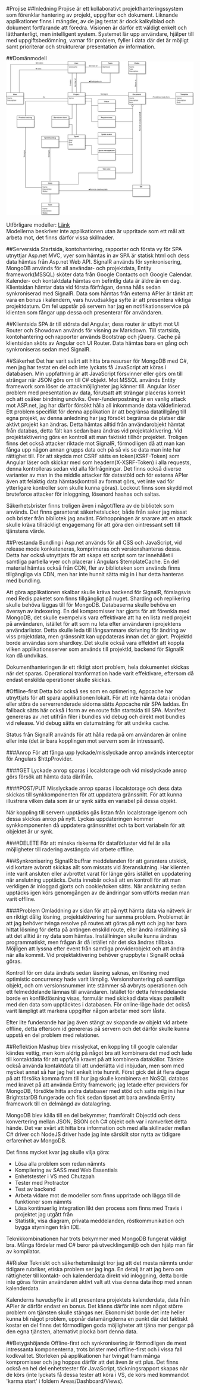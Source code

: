 #Projise
##Inledning
Projise är ett kollaborativt projekthanteringssystem som förenklar hantering av projekt, uppgifter och dokument. Liknande applikationer finns i mängder, av de jag testat är dock kalkylblad och dokument fortfarande att föredra. Visionen är därför ett väldigt enkelt och lätthanterligt, men intelligent system. Systemet lär upp användare, hjälper till med uppgiftsbedömning, varnar för problem, fyller i data där det är möjligt samt prioriterar och strukturerar presentation av information.

##Domänmodell
![DomainModel](documentation/DomainModel.png)

Utförligare modeller: [Länk](documentation/domain.md)  
Modellerna beskriver inte applikationen utan är uppritade som ett mål att arbeta mot, det finns därför vissa skillnader.

##Serversida
Startsida, kontohantering, rapporter och första vy för SPA utnyttjar Asp.net MVC, vyer som hämtas in av SPA är statisk html och dess data hämtas från Asp.net Web API. SignalR används för synkronisering, MongoDB används för all användar- och projektdata, Entity framework(MSSQL) sköter data från Google Contacts och Google Calendar. Kalender- och kontaktdata hämtas om befintlig data är äldre än en dag. Klientsidan hämtar data vid första förfrågan, denna hålls sedan synkroniserad med SignalR. Data som hämtas från externa APIer är tänkt att vara en bonus i kalendern, vars huvudsakliga syfte är att presentera viktiga projektdatum. Om fel uppstår på servern har jag en notifikationsservice på klienten som fångar upp dessa och presenterar för användaren.

##Klientsida
SPA är till största del Angular, dess router är utbytt mot UI Router och Showdown används för visning av Markdown. Till startsida, kontohantering och rapporter används Bootstrap och jQuery. Cache på klientsidan sköts av Angular och UI Router. Data hämtas bara en gång och synkroniseras sedan med SignalR.

##Säkerhet
Det har varit svårt att hitta bra resurser för MongoDB med C#, men jag har testat en del och inte lyckats få JavaScript att köras i databasen. Min uppfattning är att JavaScript försvinner eller görs om till strängar när JSON görs om till C# objekt. Mot MSSQL används Entity framework som löser de attackmöjligheter jag känner till. Angular löser problem med presentation av data, förutsatt att strängar placeras korrekt och att osäker bindning undviks. Över-/underpostning är en vanlig attack mot ASP.net, jag har därför försökt hålla all inkommande data väldefinierad. Ett problem specifikt för denna applikation är att begränsa datatillgång till egna projekt, av denna anledning har jag försökt begränsa de platser där aktivt projekt kan ändras. Detta hämtas alltid från användarobjekt hämtat från databas, detta fält kan sedan bara ändras vid projektaktivering. Vid projektaktivering görs en kontroll att man faktiskt tillhör projektet. Troligen finns det också attacker riktade mot SignalR, förmodligen då att man kan fånga upp någon annan grupps data och på så vis se data man inte har rättighet till. För att skydda mot CSRF sätts en token(XSRF-Token) som Angular läser och skickar med som headern(X-XSRF-Token) i alla requests, denna kontrolleras sedan vid alla förfrågningar. Det finns också diverse varianter av man in the middle attacker för datastöld och för externa APIer även att felaktig data hämtas(kontroll av format görs, vet inte vad för ytterligare kontroller som skulle kunna göras). Lockout finns som skydd mot bruteforce attacker för inloggning, lösenord hashas och saltas.

Säkerhetsbrister finns troligen även i något/flera av de bibliotek som används. Det finns garanterat säkerhetsluckor, både från saker jag missat och brister från bibliotek jag använt. Förhoppningen är snarare att en attack skulle kräva tillräckligt engagemang för att göra den ointressant sett till tjänstens värde.

##Prestanda
Bundling i Asp.net används för all CSS och JavaScript, vid release mode konkateneras, komprimeras och versionshanteras dessa. Detta har också utnyttjats för att skapa ett script som tar innehållet i samtliga partiella vyer och placerar i Angulars $templateCache. En del material hämtas också från CDN, fler av biblioteken som används finns tillgängliga via CDN, men har inte hunnit sätta mig in i hur detta hanteras med bundling. 

Att göra applikationen skalbar skulle kräva backend för SignalR, förslagsvis med Redis paketet som finns tillgängligt på nuget. Sharding och replikering skulle behöva läggas till för MongoDB. Databaserna skulle behöva en översyn av indexering. En del kompromisser har gjorts för att förenkla med MongoDB, det skulle exempelvis vara effektivare att ha en lista med projekt på användaren, istället för att som nu leta efter användaren i projektens användarlistor. Detta skulle leda till långsammare skrivning för ändring av viss projektdata, men gränssnitt kan uppdateras innan det är gjort. ProjektId borde användas som shardkey. Det skulle också vara effektivt att koppla vilken applikationsserver som används till projektId, backend för SignalR kan då undvikas.

Dokumenthanteringen är ett riktigt stort problem, hela dokumentet skickas när det sparas. Operational tranformation hade varit effektivare, eftersom då endast enskilda operationer skulle skickas.

#Offline-first
Detta bör också ses som en optimering, Appcache har utnyttjats för att spara applikationen lokalt. För att inte hämta data i onödan eller störa de serverrenderade sidorna sätts Appcache när SPA laddas. En fallback sätts här också i form av en route från startsida till SPA. Manifest genereras av .net utifrån filer i bundles vid debug och direkt mot bundles vid release. Vid debug sätts en datumsträng för att undvika cache.

Status från SignalR används för att hålla reda på om användaren är online eller inte (det är bara kopplingen mot servern som är intressant).

###Anrop
För att fånga upp lyckade/misslyckade anrop används interceptor för Angulars $httpProvider.

####GET
Lyckade anrop sparas i localstorage och vid misslyckade anrop görs försök att hämta data därifrån.

####POST/PUT
Misslyckade anrop sparas i localstorage och dess data skickas till synkkomponenten för att uppdatera gränssnitt. För att kunna illustrera vilken data som är ur synk sätts en variabel på dessa objekt.

När koppling till servern upptäcks gås listan från localstorage igenom och dessa skickas anrop på nytt. Lyckas uppdateringen kommer synkkomponenten då uppdatera gränssnittet och ta bort variabeln för att objektet är ur synk.

####DELETE
För att minska riskerna för dataförluster vid fel är alla möjligheter till radering avstängda vid arbete offline.

###Synkronisering
SignalR buffrar meddelanden för att garantera utskick, vid kortare avbrott skickas allt som missats vid återanslutning. Har klienten inte varit ansluten eller avbrottet varat för länge görs istället en uppdatering när anslutning upptäcks. Detta innebär också att en kontroll för att man verkligen är inloggad gjorts och cookie/token sätts. När anslutning sedan upptäcks igen körs genomgången av de ändringar som utförts medan man varit offline.

####Problem
Omladdning av sidan för att på nytt hämta data via nätverk är en riktigt dålig lösning, projektaktivering har samma problem. Problemet är att jag behöver tvinga resolve på routes att göras på nytt och jag har bara hittat lösning för detta på antingen enskild route, eller ändra inställning så att det alltid är ny data som hämtas. Inställningen skulle kunna ändras programmatiskt, men frågan är då istället när det ska ändras tillbaka. Möjligen att lyssna efter event från samtliga providerobjekt och att ändra när alla kommit. Vid projektaktivering behöver gruppbyte i SignalR också göras. 

Kontroll för om data ändrats sedan läsning saknas, en lösning med optimistic concurrency hade varit lämplig. Versionshantering på samtliga objekt, och om versionsnummer inte stämmer så avbryts operationen och ett felmeddelande lämnas till användaren. Istället för detta felmeddelande borde en konfliktlösning visas, formulär med skickad data visas parallellt med den data som upptäcktes i databasen. För online-läge hade det också varit lämpligt att markera uppgifter någon arbetar med som låsta.

Efter lite funderande har jag även stängt av skapande av objekt vid arbete offline, detta eftersom id genereras på servern och det därför skulle kunna uppstå en del problem med relationer.

##Reflektion
Mashup blev misslyckat, en koppling till google calendar kändes vettig, men kom aldrig på något bra att kombinera det med och lade till kontaktdata för att uppfylla kravet på att kombinera datakällor. Tänkte också använda kontaktdata till att underlätta vid inbjudan, men som med mycket annat så har jag helt enkelt inte hunnit. Först gick det åt flera dagar på att försöka komma fram till hur jag skulle kombinera en NoSQL databas med kravet på att använda Entity framework; jag letade efter providers för MongoDB, försökte hitta andra databaser med stöd och satte mig in i hur BrightstarDB fungerade och fick sedan tipset att bara använda Entity framework till en delmängd av datalagring. 

MongoDB blev källa till en del bekymmer, framförallt ObjectId och dess konvertering mellan JSON, BSON och C# objekt och var i ramverket detta hände. Det var svårt att hitta bra information och med alla skillnader mellan C# driver och NodeJS driver hade jag inte särskilt stor nytta av tidigare erfarenhet av MongoDB.

Det finns mycket kvar jag skulle vilja göra:
* Lösa alla problem som redan nämnts
* Kompilering av SASS med Web Essentials
* Enhetstester i VS med Chutzpah
* Tester med Protractor
* Test av backend
* Arbeta vidare mot de modeller som finns uppritade och lägga till de funktioner som nämnts
* Lösa kontinuerlig integration likt den process som finns med Travis i projektet jag utgått från
* Statistik, visa diagram, privata meddelanden, röstkommunikation och bygga styrningen från IDE.

Teknikkombinationen har trots bekymmer med MongoDB fungerat väldigt bra. Många fördelar med C# beror på utvecklingsmiljö och den hjälp man får av kompilator.

##Risker
Tekniskt och säkerhetsmässigt tror jag att det mesta nämnts under tidigare rubriker, etiska problem ser jag inga. En detalj är att jag bero om rättigheter till kontakt- och kalenderdata direkt vid inloggning, detta borde inte göras förrän användaren aktivt valt att visa denna data ihop med annan kalenderdata.

Kalenderns huvudsyfte är att presentera projektets kalenderdata, data från APIer är därför endast en bonus. Det känns därför inte som något större problem om tjänsten skulle stängas ner. Ekonomiskt borde det inte heller kunna bli något problem, uppnår datamängderna en punkt där det faktiskt kostar en del finns det förmodligen goda möjligheter att tjäna mer pengar på den egna tjänsten, alternativt plocka bort denna data.

##Betygshöjande
Offline-first och synkronisering är förmodligen de mest intressanta komponenterna, trots brister med offline-first och i vissa fall kodkvalitet. Storleken på applikationen har tvingat fram många kompromisser och jag hoppas därför att det även är ett plus. Det finns också en hel del enhetstester för JavaScript, täckningsrapport skapas när de körs (inte lyckats få dessa tester att köra i VS, de körs med kommandot 'karma start' i foldern Areas/Dashboard/Views).
